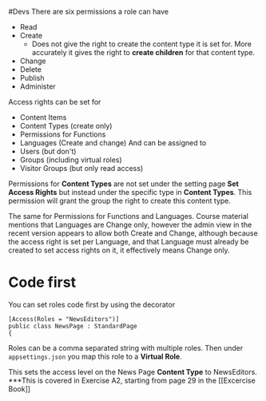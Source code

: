 #Devs 
There are six permissions a role can have
- Read
- Create
	- Does not give the right to create the content type it is set for. More accurately it gives the right to **create children** for that content type.
- Change
- Delete
- Publish
- Administer

Access rights can be set for
- Content Items
- Content Types (create only)
- Permissions for Functions
- Languages (Create and change)
And can be assigned to
- Users (but don't)
- Groups (including virtual roles)
- Visitor Groups (but only read access)

Permissions for **Content Types** are not set under the setting page **Set Access Rights** but instead under the specific type in **Content Types**. This permission will grant the group the right to create this content type.

The same for Permissions for Functions and Languages.
Course material mentions that Languages are Change only, however the admin view in the recent version appears to allow both Create and Change, although because the access right is set per Language, and that Language must already be created to set access rights on it, it effectively means Change only.

# Code first

You can set roles code first by using the decorator
```
[Access(Roles = "NewsEditors")]
public class NewsPage : StandardPage 
{
```
Roles can be a comma separated string with multiple roles.
Then under `appsettings.json` you map this role to a **Virtual Role**.

This sets the access level on the News Page **Content Type** to NewsEditors. 
***This is covered in Exercise A2, starting from page 29 in the [[Excercise Book]]